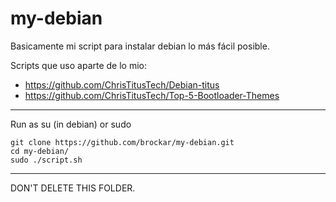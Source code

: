 # my-debian

Basicamente mi script para instalar debian lo más fácil posible.

Scripts que uso aparte de lo mio:

- https://github.com/ChrisTitusTech/Debian-titus
- https://github.com/ChrisTitusTech/Top-5-Bootloader-Themes

---

Run as su (in debian) or sudo

```
git clone https://github.com/brockar/my-debian.git
cd my-debian/
sudo ./script.sh
```

---

DON'T DELETE THIS FOLDER.
